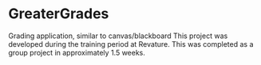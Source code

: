 # GreaterGrades
Grading application, similar to canvas/blackboard
This project was developed during the training period at Revature. This was completed as a group project in approximately 1.5 weeks.